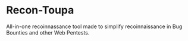 # Recon-Toupa
All-in-one recoinnassance tool made to simplify recoinnaissance in Bug Bounties and other Web Pentests.
